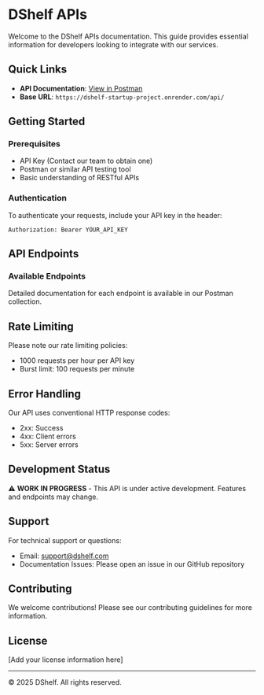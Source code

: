 # DShelf APIs

Welcome to the DShelf APIs documentation. This guide provides essential information for developers looking to integrate with our services.

## Quick Links

- **API Documentation**: [View in Postman](https://documenter.getpostman.com/view/29992846/2sAYX8K2DP)
- **Base URL**: `https://dshelf-startup-project.onrender.com/api/`

## Getting Started

### Prerequisites
- API Key (Contact our team to obtain one)
- Postman or similar API testing tool
- Basic understanding of RESTful APIs

### Authentication
To authenticate your requests, include your API key in the header:
```
Authorization: Bearer YOUR_API_KEY
```

## API Endpoints

### Available Endpoints
Detailed documentation for each endpoint is available in our Postman collection.

## Rate Limiting
Please note our rate limiting policies:
- 1000 requests per hour per API key
- Burst limit: 100 requests per minute

## Error Handling
Our API uses conventional HTTP response codes:
- 2xx: Success
- 4xx: Client errors
- 5xx: Server errors

## Development Status
⚠️ **WORK IN PROGRESS** - This API is under active development. Features and endpoints may change.

## Support
For technical support or questions:
- Email: support@dshelf.com
- Documentation Issues: Please open an issue in our GitHub repository

## Contributing
We welcome contributions! Please see our contributing guidelines for more information.

## License
[Add your license information here]

---
© 2025 DShelf. All rights reserved.